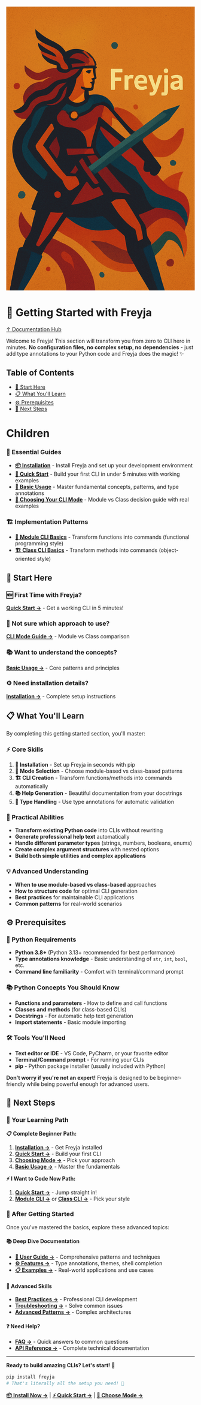 ![Freyja Action](../../freyja-action.png)

# 🚀 Getting Started with Freyja

[↑ Documentation Hub](../README.md)

Welcome to Freyja! This section will transform you from zero to CLI hero in minutes. **No configuration files, no complex setup, no dependencies** - just add type annotations to your Python code and Freyja does the magic! ✨

## Table of Contents
* [🚀 Start Here](#-start-here)
* [📋 What You'll Learn](#-what-youll-learn)
* [⚙️ Prerequisites](#️-prerequisites)
* [📖 Next Steps](#-next-steps)

# Children

### 🎯 Essential Guides
* **[📦 Installation](installation.md)** - Install Freyja and set up your development environment
* **[🚀 Quick Start](quick-start.md)** - Build your first CLI in under 5 minutes with working examples
* **[🔧 Basic Usage](basic-usage.md)** - Master fundamental concepts, patterns, and type annotations
* **[🤔 Choosing Your CLI Mode](choosing-cli-mode.md)** - Module vs Class decision guide with real examples

### 🏗️ Implementation Patterns
* **[📝 Module CLI Basics](module-cli.md)** - Transform functions into commands (functional programming style)
* **[🏗️ Class CLI Basics](class-cli.md)** - Transform methods into commands (object-oriented style)

## 🚀 Start Here

### 🆕 First Time with Freyja?
**[Quick Start →](quick-start.md)** - Get a working CLI in 5 minutes!

### 🤔 Not sure which approach to use?
**[CLI Mode Guide →](choosing-cli-mode.md)** - Module vs Class comparison

### 📚 Want to understand the concepts?
**[Basic Usage →](basic-usage.md)** - Core patterns and principles

### ⚙️ Need installation details?
**[Installation →](installation.md)** - Complete setup instructions

## 📋 What You'll Learn

By completing this getting started section, you'll master:

### ⚡ Core Skills
1. **🔧 Installation** - Set up Freyja in seconds with pip
2. **🎯 Mode Selection** - Choose module-based vs class-based patterns
3. **🏗️ CLI Creation** - Transform functions/methods into commands automatically
4. **📚 Help Generation** - Beautiful documentation from your docstrings
5. **🎨 Type Handling** - Use type annotations for automatic validation

### 🚀 Practical Abilities
- **Transform existing Python code** into CLIs without rewriting
- **Generate professional help text** automatically
- **Handle different parameter types** (strings, numbers, booleans, enums)
- **Create complex argument structures** with nested options
- **Build both simple utilities and complex applications**

### 💡 Advanced Understanding
- **When to use module-based vs class-based** approaches
- **How to structure code** for optimal CLI generation
- **Best practices** for maintainable CLI applications
- **Common patterns** for real-world scenarios

## ⚙️ Prerequisites

### 🐍 Python Requirements
- **Python 3.8+** (Python 3.13+ recommended for best performance)
- **Type annotations knowledge** - Basic understanding of `str`, `int`, `bool`, etc.
- **Command line familiarity** - Comfort with terminal/command prompt

### 📚 Python Concepts You Should Know
- **Functions and parameters** - How to define and call functions
- **Classes and methods** (for class-based CLIs)
- **Docstrings** - For automatic help text generation
- **Import statements** - Basic module importing

### 🛠️ Tools You'll Need
- **Text editor or IDE** - VS Code, PyCharm, or your favorite editor
- **Terminal/Command prompt** - For running your CLIs
- **pip** - Python package installer (usually included with Python)

**Don't worry if you're not an expert!** Freyja is designed to be beginner-friendly while being powerful enough for advanced users.

## 📖 Next Steps

### 🎯 Your Learning Path

**📋 Complete Beginner Path:**
1. **[Installation →](installation.md)** - Get Freyja installed
2. **[Quick Start →](quick-start.md)** - Build your first CLI
3. **[Choosing Mode →](choosing-cli-mode.md)** - Pick your approach
4. **[Basic Usage →](basic-usage.md)** - Master the fundamentals

**⚡ I Want to Code Now Path:**
1. **[Quick Start →](quick-start.md)** - Jump straight in!
2. **[Module CLI →](module-cli.md)** or **[Class CLI →](class-cli.md)** - Pick your style

### 🚀 After Getting Started

Once you've mastered the basics, explore these advanced topics:

#### 📚 Deep Dive Documentation
* **[👤 User Guide →](../user-guide/README.md)** - Comprehensive patterns and techniques
* **[⚙️ Features →](../features/README.md)** - Type annotations, themes, shell completion
* **[📋 Examples →](../guides/examples.md)** - Real-world applications and use cases

#### 💪 Advanced Skills
* **[Best Practices →](../guides/best-practices.md)** - Professional CLI development
* **[Troubleshooting →](../guides/troubleshooting.md)** - Solve common issues
* **[Advanced Patterns →](../advanced/README.md)** - Complex architectures

#### ❓ Need Help?
* **[FAQ →](../faq.md)** - Quick answers to common questions
* **[API Reference →](../reference/README.md)** - Complete technical documentation

---

**Ready to build amazing CLIs? Let's start!** 🎯

```bash
pip install freyja
# That's literally all the setup you need! 🚀
```

**[📦 Install Now →](installation.md)** | **[⚡ Quick Start →](quick-start.md)** | **[🤔 Choose Mode →](choosing-cli-mode.md)**
